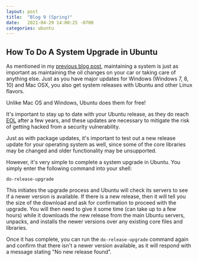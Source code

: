```yaml
---
layout: post
title:  "Blog 9 (Spring)"
date:   2021-04-29 14:00:25 -0700
categories: ubuntu
---
```


## How To Do A System Upgrade in Ubuntu
As mentioned in my [previous blog post](https://ethanleiter.github.io/ubuntu/2021/04/22/blog-8.html), maintaining a system is just as important as maintaining the oil changes on your car or taking care of anything else. Just as you have major updates for Windows (Windows 7, 8, 10) and Mac OSX, you also get system releases with Ubuntu and other Linux flavors.

Unlike Mac OS and Windows, Ubuntu does them for free!

It's important to stay up to date with your Ubuntu release, as they do reach [EOL](https://ubuntu.com/about/release-cycle) after a few years, and these updates are necessary to mitigate the risk of getting hacked from a security vulnerability.

Just as with package updates, it's important to test out a new release update for your operating system as well, since some of the core libraries may be changed and older functionality may be unsupported.

However, it's very simple to complete a system upgrade in Ubuntu. You simply enter the following command into your shell:

`do-release-upgrade`

This initiates the upgrade process and Ubuntu will check its servers to see if a newer version is available. If there is a new release, then it will tell you the size of the download and ask for confirmation to proceed with the upgrade. You will then need to give it some time (can take up to a few hours) while it downloads the new release from the main Ubuntu servers, unpacks, and installs the newer versions over any existing core files and libraries.

Once it has complete, you can run the `do-release-upgrade` command again and confirm that there isn't a newer version available, as it will respond with a message stating "No new release found".
